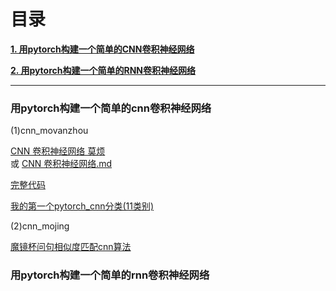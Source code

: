 # 目录

[**1. 用pytorch构建一个简单的CNN卷积神经网络**](#用pytorch构建一个简单的cnn卷积神经网络)

[**2. 用pytorch构建一个简单的RNN卷积神经网络**](#用pytorch构建一个简单的rnn卷积神经网络)




---


### 用pytorch构建一个简单的cnn卷积神经网络

(1)cnn_movanzhou<br>

[CNN 卷积神经网络 莫烦](https://morvanzhou.github.io/tutorials/machine-learning/torch/4-01-CNN/) <br>
 或 
[CNN 卷积神经网络.md](cnn_movanzhou/cnn_movanzhou.md)

[完整代码](cnn_movanzhou/cnn_morvanzhou.py)

[我的第一个pytorch_cnn分类(11类别)](https://nbviewer.jupyter.org/github/binzhouchn/python_notes/blob/master/07.pytorch/2.pytorch%E8%BF%9B%E9%98%B6/cnn_movanzhou/%E6%88%91%E7%9A%84%E7%AC%AC%E4%B8%80%E4%B8%AApytorch_cnn%E5%88%86%E7%B1%BB%2811%E7%B1%BB%E5%88%AB%29.ipynb)

(2)cnn_mojing<br>

[魔镜杯问句相似度匹配cnn算法](https://nbviewer.jupyter.org/github/binzhouchn/python_notes/blob/master/07.pytorch/2.pytorch%E8%BF%9B%E9%98%B6/cnn_mojing/mojing3_conv1d.ipynb)

### 用pytorch构建一个简单的rnn卷积神经网络
